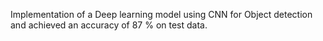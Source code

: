 Implementation of a Deep learning  model using CNN for Object detection and achieved an accuracy of 87 % on test data.
